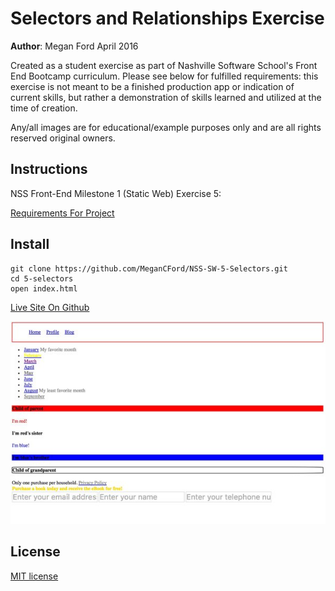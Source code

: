 # Selectors and Relationships Exercise

**Author**: Megan Ford April 2016 


Created as a student exercise as part of Nashville Software School's Front End Bootcamp curriculum. Please see below for fulfilled requirements: this exercise is not meant to be a finished production app or indication of current skills, but rather a demonstration of skills learned and utilized at the time of creation.


Any/all images are for educational/example purposes only and are all rights reserved original owners. 


## Instructions


NSS Front-End Milestone 1 (Static Web) Exercise 5: 


[Requirements For Project](https://github.com/nashville-software-school/front-end-milestones/blob/master/2-the-static-web/exercises/SW_CSS_RELATIONSHIP_SELECTORS.md)



## Install


``` 
git clone https://github.com/MeganCFord/NSS-SW-5-Selectors.git
cd 5-selectors
open index.html
```

[Live Site On Github](http://megancford.github.io/NSS-SW-5-Selectors)


![screenshot](selectors-screenshot.jpg)


## License 


[MIT license](LICENSE.md)

